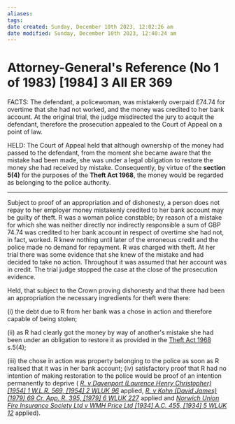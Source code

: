 ```yaml
---
aliases: 
tags: 
date created: Sunday, December 10th 2023, 12:02:26 am
date modified: Sunday, December 10th 2023, 12:40:24 am
---
```


# Attorney-General's Reference (No 1 of 1983) [1984] 3 All ER 369

FACTS: The defendant, a policewoman, was mistakenly overpaid £74.74 for overtime that she had not worked, and the money was credited to her bank account. At the original trial, the judge misdirected the jury to acquit the defendant, therefore the prosecution appealed to the Court of Appeal on a point of law.

HELD: The Court of Appeal held that although ownership of the money had passed to the defendant, from the moment she became aware that the mistake had been made, she was under a legal obligation to restore the money she had received by mistake. Consequently, by virtue of the **section 5(4)** for the purposes of the **Theft Act 1968**, the money would be regarded as belonging to the police authority.

---

Subject to proof of an appropriation and of dishonesty, a person does not repay to her employer money mistakenly credited to her bank account may be guilty of theft. R was a woman police constable; by reason of a mistake for which she was neither directly nor indirectly responsible a sum of GBP 74.74 was credited to her bank account in respect of overtime she had not, in fact, worked. R knew nothing until later of the erroneous credit and the police made no demand for repayment. R was charged with theft. At her trial there was some evidence that she knew of the mistake and had decided to take no action. Throughout it was assumed that her account was in credit. The trial judge stopped the case at the close of the prosecution evidence.

Held, that subject to the Crown proving dishonesty and that there had been an appropriation the necessary ingredients for theft were there:

(i) the debt due to R from her bank was a chose in action and therefore capable of being stolen;

(ii) as R had clearly got the money by way of another's mistake she had been under an obligation to restore it as provided in the [Theft Act 1968](https://uk.westlaw.com/Document/I60709470E42311DAA7CF8F68F6EE57AB/View/FullText.html?originationContext=document&transitionType=DocumentItem&ppcid=03ff8d30107944b89a16ccf5141c1ddd&contextData=(sc.Default)) s.5(4);

(iii) the chose in action was property belonging to the police as soon as R realised that it was in her bank account; (iv) satisfactory proof that R had no intention of making restoration to the police would be proof of an intention permanently to deprive ( _[R. v Davenport (Laurence Henry Christopher) [1954] 1 W.L.R. 569, [1954] 2 WLUK 96](https://uk.westlaw.com/Document/I3F15D0B0E42811DA8FC2A0F0355337E9/View/FullText.html?originationContext=document&transitionType=DocumentItem&ppcid=03ff8d30107944b89a16ccf5141c1ddd&contextData=(sc.Default))_ applied, _[R. v Kohn (David James) (1979) 69 Cr. App. R. 395, [1979] 6 WLUK 227](https://uk.westlaw.com/Document/I5174E110E42811DA8FC2A0F0355337E9/View/FullText.html?originationContext=document&transitionType=DocumentItem&ppcid=03ff8d30107944b89a16ccf5141c1ddd&contextData=(sc.Default))_ applied and _[Norwich Union Fire Insurance Society Ltd v WMH Price Ltd [1934] A.C. 455, [1934] 5 WLUK 12](https://uk.westlaw.com/Document/I1126A120E42811DA8FC2A0F0355337E9/View/FullText.html?originationContext=document&transitionType=DocumentItem&ppcid=03ff8d30107944b89a16ccf5141c1ddd&contextData=(sc.Default))_ applied).
